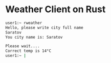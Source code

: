 # Weather Client on Rust

``` sh
user1:~ rweather
Hello, please write city full name
Saratov
You city name is: Saratov

Please wait....
Correct temp is 14°C
user1:~ |
```
